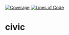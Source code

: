 [![Coverage](https://sonarcloud.io/api/project_badges/measure?project=GMahlerTheTragic_civic&metric=coverage)](https://sonarcloud.io/summary/new_code?id=GMahlerTheTragic_civic)
[![Lines of Code](https://sonarcloud.io/api/project_badges/measure?project=GMahlerTheTragic_civic&metric=ncloc)](https://sonarcloud.io/summary/new_code?id=GMahlerTheTragic_civic)
# civic

